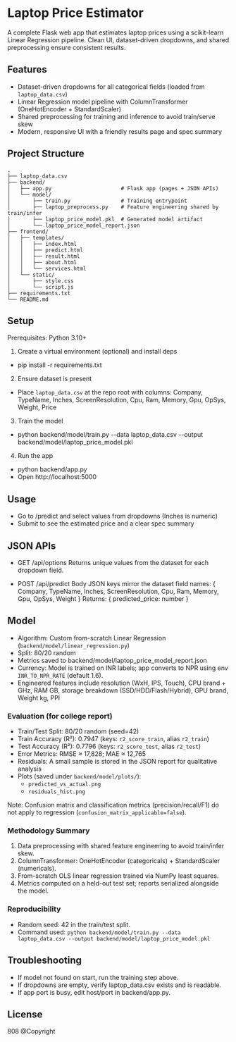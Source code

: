 # Laptop Price Estimator

A complete Flask web app that estimates laptop prices using a scikit-learn Linear Regression pipeline. Clean UI, dataset-driven dropdowns, and shared preprocessing ensure consistent results.

## Features

- Dataset-driven dropdowns for all categorical fields (loaded from `laptop_data.csv`)
- Linear Regression model pipeline with ColumnTransformer (OneHotEncoder + StandardScaler)
- Shared preprocessing for training and inference to avoid train/serve skew
- Modern, responsive UI with a friendly results page and spec summary

## Project Structure

```
.
├── laptop_data.csv
├── backend/
│   ├── app.py                      # Flask app (pages + JSON APIs)
│   └── model/
│       ├── train.py                # Training entrypoint
│       ├── laptop_preprocess.py    # Feature engineering shared by train/infer
│       ├── laptop_price_model.pkl  # Generated model artifact
│       └── laptop_price_model_report.json
├── frontend/
│   ├── templates/
│   │   ├── index.html
│   │   ├── predict.html
│   │   ├── result.html
│   │   ├── about.html
│   │   └── services.html
│   └── static/
│       ├── style.css
│       └── script.js
├── requirements.txt
└── README.md
```

## Setup

Prerequisites: Python 3.10+

1. Create a virtual environment (optional) and install deps

- pip install -r requirements.txt

2. Ensure dataset is present

- Place `laptop_data.csv` at the repo root with columns:
  Company, TypeName, Inches, ScreenResolution, Cpu, Ram, Memory, Gpu, OpSys, Weight, Price

3. Train the model

- python backend/model/train.py --data laptop_data.csv --output backend/model/laptop_price_model.pkl

4. Run the app

- python backend/app.py
- Open http://localhost:5000

## Usage

- Go to /predict and select values from dropdowns (Inches is numeric)
- Submit to see the estimated price and a clear spec summary

## JSON APIs

- GET /api/options
  Returns unique values from the dataset for each dropdown field.

- POST /api/predict
  Body JSON keys mirror the dataset field names:
  { Company, TypeName, Inches, ScreenResolution, Cpu, Ram, Memory, Gpu, OpSys, Weight }
  Returns: { predicted_price: number }

## Model

- Algorithm: Custom from-scratch Linear Regression (`backend/model/linear_regression.py`)
- Split: 80/20 random
- Metrics saved to backend/model/laptop_price_model_report.json
- Currency: Model is trained on INR labels; app converts to NPR using env `INR_TO_NPR_RATE` (default 1.6).
- Engineered features include resolution (WxH, IPS, Touch), CPU brand + GHz, RAM GB, storage breakdown (SSD/HDD/Flash/Hybrid), GPU brand, Weight kg, PPI

### Evaluation (for college report)

- Train/Test Split: 80/20 random (seed=42)
- Train Accuracy (R²): 0.7947 (keys: `r2_score_train`, alias `r2_train`)
- Test Accuracy (R²): 0.7796 (keys: `r2_score_test`, alias `r2_test`)
- Error Metrics: RMSE ≈ 17,828; MAE ≈ 12,765
- Residuals: A small sample is stored in the JSON report for qualitative analysis
- Plots (saved under `backend/model/plots/`):
  - `predicted_vs_actual.png`
  - `residuals_hist.png`

Note: Confusion matrix and classification metrics (precision/recall/F1) do not apply to regression (`confusion_matrix_applicable=false`).

### Methodology Summary

1. Data preprocessing with shared feature engineering to avoid train/infer skew.
2. ColumnTransformer: OneHotEncoder (categoricals) + StandardScaler (numericals).
3. From-scratch OLS linear regression trained via NumPy least squares.
4. Metrics computed on a held-out test set; reports serialized alongside the model.

### Reproducibility

- Random seed: 42 in the train/test split.
- Command used: `python backend/model/train.py --data laptop_data.csv --output backend/model/laptop_price_model.pkl`

## Troubleshooting

- If model not found on start, run the training step above.
- If dropdowns are empty, verify laptop_data.csv exists and is readable.
- If app port is busy, edit host/port in backend/app.py.

## License

808 @Copyright
